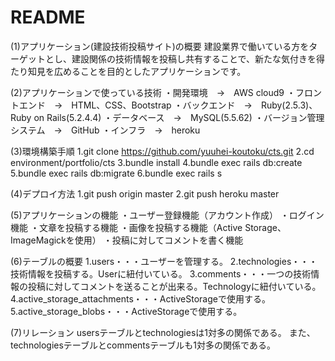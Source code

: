 # README

(1)アプリケーション(建設技術投稿サイト)の概要
建設業界で働いている方をターゲットとし、建設関係の技術情報を投稿し共有することで、新たな気付きを得たり知見を広めることを目的としたアプリケーションです。

(2)アプリケーションで使っている技術
・開発環境　→　AWS cloud9
・フロントエンド　→　HTML、CSS、Bootstrap
・バックエンド　→　Ruby(2.5.3)、Ruby on Rails(5.2.4.4)
・データベース　→　MySQL(5.5.62)
・バージョン管理システム　→　GitHub
・インフラ　→　heroku

(3)環境構築手順
1.git clone https://github.com/yuuhei-koutoku/cts.git
2.cd environment/portfolio/cts
3.bundle install
4.bundle exec rails db:create
5.bundle exec rails db:migrate
6.bundle exec rails s

(4)デプロイ方法
1.git push origin master
2.git push heroku master

(5)アプリケーションの機能
・ユーザー登録機能（アカウント作成）
・ログイン機能
・文章を投稿する機能
・画像を投稿する機能（Active Storage、ImageMagickを使用）
・投稿に対してコメントを書く機能

(6)テーブルの概要
1.users・・・ユーザーを管理する。
2.technologies・・・技術情報を投稿する。Userに紐付いている。
3.comments・・・一つの技術情報の投稿に対してコメントを送ることが出来る。Technologyに紐付いている。
4.active_storage_attachments・・・ActiveStorageで使用する。
5.active_storage_blobs・・・ActiveStorageで使用する。

(7)リレーション
usersテーブルとtechnologiesは1対多の関係である。
また、technologiesテーブルとcommentsテーブルも1対多の関係である。
